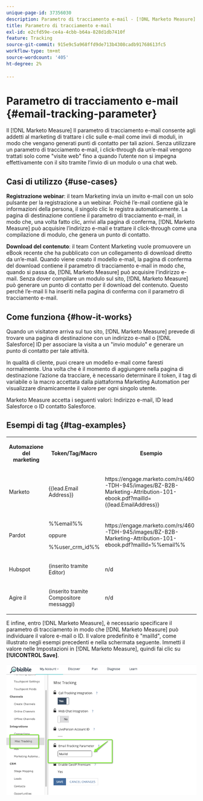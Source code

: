 ```yaml
---
unique-page-id: 37356030
description: Parametro di tracciamento e-mail - [!DNL Marketo Measure]
title: Parametro di tracciamento e-mail
exl-id: e2cfd59e-ce4a-4cbb-b64a-828d1db7410f
feature: Tracking
source-git-commit: 915e9c5a968ffd9de713b4308cadb91768613fc5
workflow-type: tm+mt
source-wordcount: '405'
ht-degree: 2%

---
```


# Parametro di tracciamento e-mail {#email-tracking-parameter}

Il [!DNL Marketo Measure] Il parametro di tracciamento e-mail consente agli addetti al marketing di trattare i clic sulle e-mail come invii di moduli, in modo che vengano generati punti di contatto per tali azioni. Senza utilizzare un parametro di tracciamento e-mail, i click-through da un’e-mail vengono trattati solo come &quot;visite web&quot; fino a quando l’utente non si impegna effettivamente con il sito tramite l’invio di un modulo o una chat web.

## Casi di utilizzo  {#use-cases}

**Registrazione webinar**: il team Marketing invia un invito e-mail con un solo pulsante per la registrazione a un webinar. Poiché l’e-mail contiene già le informazioni della persona, il singolo clic le registra automaticamente. La pagina di destinazione contiene il parametro di tracciamento e-mail, in modo che, una volta fatto clic, arrivi alla pagina di conferma, [!DNL Marketo Measure] può acquisire l’indirizzo e-mail e trattare il click-through come una compilazione di modulo, che genera un punto di contatto.

**Download del contenuto**: il team Content Marketing vuole promuovere un eBook recente che ha pubblicato con un collegamento di download diretto da un’e-mail. Quando viene creato il modello e-mail, la pagina di conferma del download contiene il parametro di tracciamento e-mail in modo che, quando si passa da, [!DNL Marketo Measure] può acquisire l’indirizzo e-mail. Senza dover compilare un modulo sul sito, [!DNL Marketo Measure] può generare un punto di contatto per il download del contenuto. Questo perché l’e-mail li ha inseriti nella pagina di conferma con il parametro di tracciamento e-mail.

## Come funziona {#how-it-works}

Quando un visitatore arriva sul tuo sito, [!DNL Marketo Measure] prevede di trovare una pagina di destinazione con un indirizzo e-mail o [!DNL Salesforce] ID per associare la visita a un &quot;invio modulo&quot; e generare un punto di contatto per tale attività.

In qualità di cliente, puoi creare un modello e-mail come faresti normalmente. Una volta che è il momento di aggiungere nella pagina di destinazione l’azione da tracciare, è necessario determinare il token, il tag di variabile o la macro accettata dalla piattaforma Marketing Automation per visualizzare dinamicamente il valore per ogni singolo utente.

Marketo Measure accetta i seguenti valori: Indirizzo e-mail, ID lead Salesforce o ID contatto Salesforce.

## Esempi di tag {#tag-examples}

<table> 
 <colgroup> 
  <col> 
  <col> 
  <col> 
  <col> 
 </colgroup> 
 <tbody> 
  <tr> 
   <th><p>Automazione del marketing</p></th> 
   <th><p>Token/Tag/Macro </p></th> 
   <th><p>Esempio</p></th> 
   <th><p>Materiale di supporto</p></th> 
  </tr> 
  <tr> 
   <td><p>Marketo</p></td> 
   <td><p>{{lead.Email Address}} </p></td> 
   <td><p>https://engage.marketo.com/rs/460-TDH-945/images/BZ-B2B-Marketing-Attribution-101-ebook.pdf?mailId={{lead.EmailAddress}}</p></td> 
   <td><p>https://experienceleague.adobe.com/docs/marketo/using/product-docs/demand-generation/landing-pages/personalizing-landing-pages/tokens-overview.html</p></td> 
  </tr> 
  <tr> 
   <td><p>Pardot</p></td> 
   <td><p>%%email%% </p><p>oppure</p><p>%%user_crm_id%%</p></td> 
   <td><p>https://engage.marketo.com/rs/460-TDH-945/images/BZ-B2B-Marketing-Attribution-101-ebook.pdf?mailId=%%email%%</p></td> 
   <td><p>https://help.salesforce.com/s/articleView?language=en_US&amp;id=pardot_variable_tags_reference.htm&amp;type=5</p></td> 
  </tr> 
  <tr> 
   <td><p>Hubspot</p></td> 
   <td><p>(inserito tramite Editor)</p></td> 
   <td><p>n/d</p></td> 
   <td><p>https://knowledge.hubspot.com/website-pages/personalize-your-content</p></td> 
  </tr> 
  <tr> 
   <td><p>Agire il</p></td> 
   <td><p>(inserito tramite Compositore messaggi)</p></td> 
   <td><p>n/d</p></td> 
   <td><p>https://connect.act-on.com/hc/en-us/articles/360033436074-How-to-Personalize-Email-Content-with-CRM-Data</p></td> 
  </tr> 
 </tbody> 
</table>

E infine, entro [!DNL Marketo Measure], è necessario specificare il parametro di tracciamento in modo che [!DNL Marketo Measure] può individuare il valore e-mail o ID. Il valore predefinito è &quot;mailId&quot;, come illustrato negli esempi precedenti e nella schermata seguente. Immetti il valore nelle Impostazioni in [!DNL Marketo Measure], quindi fai clic su **[!UICONTROL Save]**.

![](assets/one.png)
